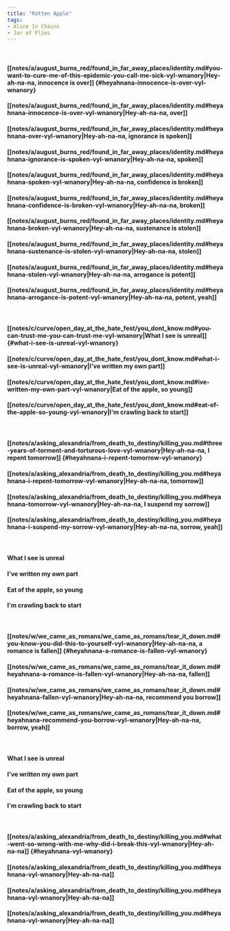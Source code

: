 ```yaml
---
title: "Rotten Apple"
tags:
- Alice In Chains
- Jar of Flies
---
```

&nbsp;
#### [[notes/a/august_burns_red/found_in_far_away_places/identity.md#you-want-to-cure-me-of-this-epidemic-you-call-me-sick-vyl-wnanory|Hey-ah-na-na, innocence is over]] {#heyahnana-innocence-is-over-vyl-wnanory}
#### [[notes/a/august_burns_red/found_in_far_away_places/identity.md#heyahnana-innocence-is-over-vyl-wnanory|Hey-ah-na-na, over]]
#### [[notes/a/august_burns_red/found_in_far_away_places/identity.md#heyahnana-over-vyl-wnanory|Hey-ah-na-na, ignorance is spoken]]
#### [[notes/a/august_burns_red/found_in_far_away_places/identity.md#heyahnana-ignorance-is-spoken-vyl-wnanory|Hey-ah-na-na, spoken]]
#### [[notes/a/august_burns_red/found_in_far_away_places/identity.md#heyahnana-spoken-vyl-wnanory|Hey-ah-na-na, confidence is broken]]
#### [[notes/a/august_burns_red/found_in_far_away_places/identity.md#heyahnana-confidence-is-broken-vyl-wnanory|Hey-ah-na-na, broken]]
#### [[notes/a/august_burns_red/found_in_far_away_places/identity.md#heyahnana-broken-vyl-wnanory|Hey-ah-na-na, sustenance is stolen]]
#### [[notes/a/august_burns_red/found_in_far_away_places/identity.md#heyahnana-sustenance-is-stolen-vyl-wnanory|Hey-ah-na-na, stolen]]
#### [[notes/a/august_burns_red/found_in_far_away_places/identity.md#heyahnana-stolen-vyl-wnanory|Hey-ah-na-na, arrogance is potent]]
#### [[notes/a/august_burns_red/found_in_far_away_places/identity.md#heyahnana-arrogance-is-potent-vyl-wnanory|Hey-ah-na-na, potent, yeah]]
&nbsp;
#### [[notes/c/curve/open_day_at_the_hate_fest/you_dont_know.md#you-can-trust-me-you-can-trust-me-vyl-wnanory|What I see is unreal]] {#what-i-see-is-unreal-vyl-wnanory}
#### [[notes/c/curve/open_day_at_the_hate_fest/you_dont_know.md#what-i-see-is-unreal-vyl-wnanory|I've written my own part]]
#### [[notes/c/curve/open_day_at_the_hate_fest/you_dont_know.md#ive-written-my-own-part-vyl-wnanory|Eat of the apple, so young]]
#### [[notes/c/curve/open_day_at_the_hate_fest/you_dont_know.md#eat-of-the-apple-so-young-vyl-wnanory|I'm crawling back to start]]
&nbsp;
#### [[notes/a/asking_alexandria/from_death_to_destiny/killing_you.md#three-years-of-torment-and-torturous-love-vyl-wnanory|Hey-ah-na-na, I repent tomorrow]] {#heyahnana-i-repent-tomorrow-vyl-wnanory}
#### [[notes/a/asking_alexandria/from_death_to_destiny/killing_you.md#heyahnana-i-repent-tomorrow-vyl-wnanory|Hey-ah-na-na, tomorrow]]
#### [[notes/a/asking_alexandria/from_death_to_destiny/killing_you.md#heyahnana-tomorrow-vyl-wnanory|Hey-ah-na-na, I suspend my sorrow]]
#### [[notes/a/asking_alexandria/from_death_to_destiny/killing_you.md#heyahnana-i-suspend-my-sorrow-vyl-wnanory|Hey-ah-na-na, sorrow, yeah]]
&nbsp;
#### What I see is unreal
#### I've written my own part
#### Eat of the apple, so young
#### I'm crawling back to start
&nbsp;
#### [[notes/w/we_came_as_romans/we_came_as_romans/tear_it_down.md#you-know-you-did-this-to-yourself-vyl-wnanory|Hey-ah-na-na, a romance is fallen]] {#heyahnana-a-romance-is-fallen-vyl-wnanory}
#### [[notes/w/we_came_as_romans/we_came_as_romans/tear_it_down.md#heyahnana-a-romance-is-fallen-vyl-wnanory|Hey-ah-na-na, fallen]]
#### [[notes/w/we_came_as_romans/we_came_as_romans/tear_it_down.md#heyahnana-fallen-vyl-wnanory|Hey-ah-na-na, recommend you borrow]]
#### [[notes/w/we_came_as_romans/we_came_as_romans/tear_it_down.md#heyahnana-recommend-you-borrow-vyl-wnanory|Hey-ah-na-na, borrow, yeah]]
&nbsp;
#### What I see is unreal
#### I've written my own part
#### Eat of the apple, so young
#### I'm crawling back to start
&nbsp;
#### [[notes/a/asking_alexandria/from_death_to_destiny/killing_you.md#what-went-so-wrong-with-me-why-did-i-break-this-vyl-wnanory|Hey-ah-na-na]] {#heyahnana-vyl-wnanory}
#### [[notes/a/asking_alexandria/from_death_to_destiny/killing_you.md#heyahnana-vyl-wnanory|Hey-ah-na-na]]
#### [[notes/a/asking_alexandria/from_death_to_destiny/killing_you.md#heyahnana-vyl-wnanory|Hey-ah-na-na]]
#### [[notes/a/asking_alexandria/from_death_to_destiny/killing_you.md#heyahnana-vyl-wnanory|Hey-ah-na-na]]
